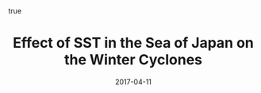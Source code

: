 ---
title: Effect of SST in the Sea of Japan on the Winter Cyclones
event: The 19th Pacific-Asian Marginal Seas (PAMS) Meeting
event_url:

location: Seogwipo KAL Hotel
address:
#  street: 450 Serra Mall
  city: Jeju
  region:
#  postcode: '94305'
  country: South Korea

summary:
abstract: ""

# Talk start and end times.
#   End time can optionally be hidden by prefixing the line with `#`.
date: "2017-04-11"
#date_end: 
all_day: false

# Schedule page publish date (NOT talk date).
publishDate: "2017-04-11"

authors: [Ning Zhao, Shinsuke Iwasaki, Atsuhiko Isobe]
tags: [oral]

# Is this a featured talk? (true/false)
featured: false


#links:
#- icon: twitter
#  icon_pack: fab
#  name: Follow
#  url: https://twitter.com/georgecushen
url_code: ""
url_pdf: ""
url_slides: ""
url_video: ""


# Enable math on this page?
math: true
---